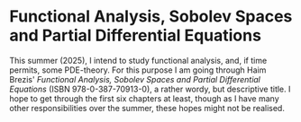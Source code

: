 # Functional Analysis, Sobolev Spaces and Partial Differential Equations
This summer (2025), I intend to study functional analysis, and, if time permits, some PDE-theory. For this purpose I am going through Haim Brezis' *Functional Analysis, Sobolev Spaces and Partial Differential Equations* (ISBN 978-0-387-70913-0), a rather wordy, but descriptive title. I hope to get through the first six chapters at least, though as I have many other responsibilities over the summer, these hopes might not be realised.